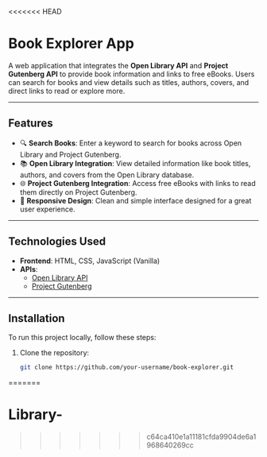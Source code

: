 <<<<<<< HEAD
# Book Explorer App

A web application that integrates the **Open Library API** and **Project Gutenberg API** to provide book information and links to free eBooks. Users can search for books and view details such as titles, authors, covers, and direct links to read or explore more.

---

## Features

- 🔍 **Search Books**: Enter a keyword to search for books across Open Library and Project Gutenberg.
- 📚 **Open Library Integration**: View detailed information like book titles, authors, and covers from the Open Library database.
- 🌐 **Project Gutenberg Integration**: Access free eBooks with links to read them directly on Project Gutenberg.
- 🎨 **Responsive Design**: Clean and simple interface designed for a great user experience.

---

## Technologies Used

- **Frontend**: HTML, CSS, JavaScript (Vanilla)
- **APIs**:
  - [Open Library API](https://openlibrary.org/developers/)
  - [Project Gutenberg](https://www.gutenberg.org/wiki/Gutenberg:APIs)

---

## Installation

To run this project locally, follow these steps:

1. Clone the repository:
   ```bash
   git clone https://github.com/your-username/book-explorer.git
=======
# Library-
>>>>>>> c64ca410e1a11181cfda9904de6a1968640269cc
